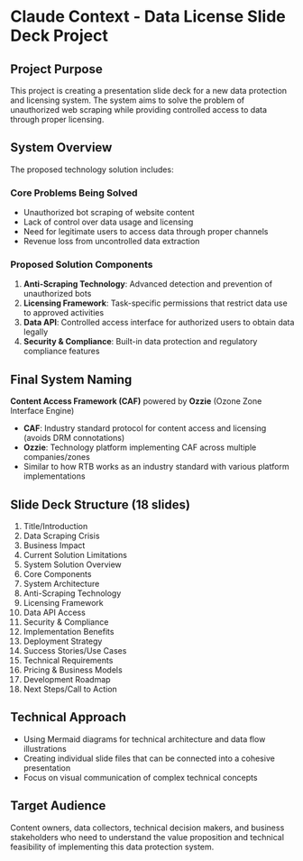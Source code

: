 # Claude Context - Data License Slide Deck Project

## Project Purpose
This project is creating a presentation slide deck for a new data protection and licensing system. The system aims to solve the problem of unauthorized web scraping while providing controlled access to data through proper licensing.

## System Overview
The proposed technology solution includes:

### Core Problems Being Solved
- Unauthorized bot scraping of website content
- Lack of control over data usage and licensing
- Need for legitimate users to access data through proper channels
- Revenue loss from uncontrolled data extraction

### Proposed Solution Components
1. **Anti-Scraping Technology**: Advanced detection and prevention of unauthorized bots
2. **Licensing Framework**: Task-specific permissions that restrict data use to approved activities
3. **Data API**: Controlled access interface for authorized users to obtain data legally
4. **Security & Compliance**: Built-in data protection and regulatory compliance features

## Final System Naming
**Content Access Framework (CAF)** powered by **Ozzie** (Ozone Zone Interface Engine)

- **CAF**: Industry standard protocol for content access and licensing (avoids DRM connotations)
- **Ozzie**: Technology platform implementing CAF across multiple companies/zones
- Similar to how RTB works as an industry standard with various platform implementations

## Slide Deck Structure (18 slides)
1. Title/Introduction
2. Data Scraping Crisis
3. Business Impact
4. Current Solution Limitations
5. System Solution Overview
6. Core Components
7. System Architecture
8. Anti-Scraping Technology
9. Licensing Framework
10. Data API Access
11. Security & Compliance
12. Implementation Benefits
13. Deployment Strategy
14. Success Stories/Use Cases
15. Technical Requirements
16. Pricing & Business Models
17. Development Roadmap
18. Next Steps/Call to Action

## Technical Approach
- Using Mermaid diagrams for technical architecture and data flow illustrations
- Creating individual slide files that can be connected into a cohesive presentation
- Focus on visual communication of complex technical concepts

## Target Audience
Content owners, data collectors, technical decision makers, and business stakeholders who need to understand the value proposition and technical feasibility of implementing this data protection system.
